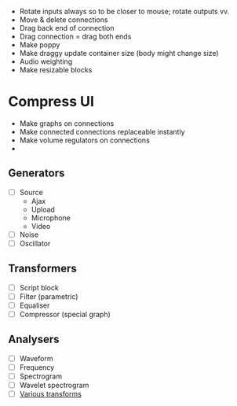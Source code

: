 * Rotate inputs always so to be closer to mouse; rotate outputs vv.
* Move & delete connections
* Drag back end of connection
* Drag connection = drag both ends
* Make poppy
* Make draggy update container size (body might change size)
* Audio weighting
* Make resizable blocks

# Compress UI
* Make graphs on connections
* Make connected connections replaceable instantly
* Make volume regulators on connections
*


## Generators

* [ ] Source
	* Ajax
	* Upload
	* Microphone
	* Video
* [ ] Noise
* [ ] Oscillator

## Transformers

* [ ] Script block
* [ ] Filter (parametric)
* [ ] Equaliser
* [ ] Compressor (special graph)

## Analysers

* [ ] Waveform
* [ ] Frequency
* [ ] Spectrogram
* [ ] Wavelet spectrogram
* [ ] [Various transforms](https://en.wikipedia.org/wiki/Wigner_distribution_function)
